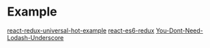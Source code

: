 # Example

[react-redux-universal-hot-example](https://github.com/erikras/react-redux-universal-hot-example)
[react-es6-redux](https://github.com/topheman/react-es6-redux)
[You-Dont-Need-Lodash-Underscore](https://github.com/cht8687/You-Dont-Need-Lodash-Underscore)
